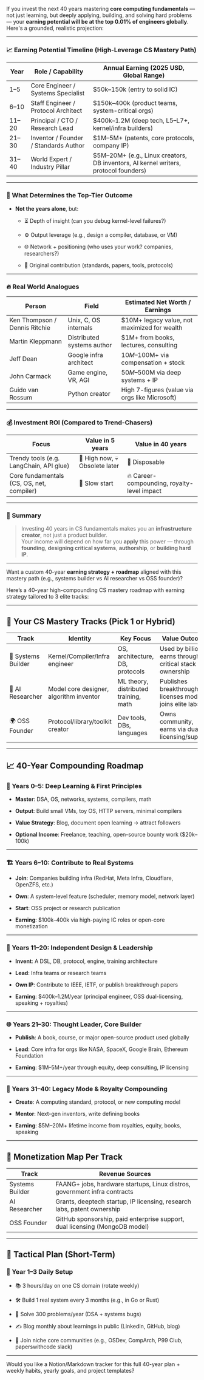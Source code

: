 If you invest the next 40 years mastering **core computing fundamentals** — not just learning, but deeply applying, building, and solving hard problems — your **earning potential will be at the top 0.01% of engineers globally**. Here's a grounded, realistic projection:

---

### 📈 **Earning Potential Timeline (High-Leverage CS Mastery Path)**

|Year|Role / Capability|Annual Earning (2025 USD, Global Range)|
|---|---|---|
|1–5|Core Engineer / Systems Specialist|$50k–150k (entry to solid IC)|
|6–10|Staff Engineer / Protocol Architect|$150k–400k (product teams, system-critical orgs)|
|11–20|Principal / CTO / Research Lead|$400k–1.2M (deep tech, L5–L7+, kernel/infra builders)|
|21–30|Inventor / Founder / Standards Author|$1M–5M+ (patents, core protocols, company IP)|
|31–40|World Expert / Industry Pillar|$5M–20M+ (e.g., Linux creators, DB inventors, AI kernel writers, protocol founders)|

---

### 🧠 What Determines the Top-Tier Outcome

- **Not the years alone**, but:
    
    - ⏳ Depth of insight (can you debug kernel-level failures?)
        
    - ⚙️ Output leverage (e.g., design a compiler, database, or VM)
        
    - 🌐 Network + positioning (who uses your work? companies, researchers?)
        
    - 📜 Original contribution (standards, papers, tools, protocols)
        

---

### 🔥 Real World Analogues

|Person|Field|Estimated Net Worth / Earnings|
|---|---|---|
|Ken Thompson / Dennis Ritchie|Unix, C, OS internals|$10M+ legacy value, not maximized for wealth|
|Martin Kleppmann|Distributed systems author|$1M+ from books, lectures, consulting|
|Jeff Dean|Google infra architect|$10M–$100M+ via compensation + stock|
|John Carmack|Game engine, VR, AGI|$50M–$500M via deep systems + IP|
|Guido van Rossum|Python creator|High 7-figures (value via orgs like Microsoft)|

---

### 💰 Investment ROI (Compared to Trend-Chasers)

| Focus                                     | Value in 5 years               | Value in 40 years                           |
| ----------------------------------------- | ------------------------------ | ------------------------------------------- |
| Trendy tools (e.g. LangChain, API glue)   | 🚀 High now, 💀 Obsolete later | 🧱 Disposable                               |
| Core fundamentals (CS, OS, net, compiler) | 🧗 Slow start                  | 🔥 Career-compounding, royalty-level impact |

---

### 🧭 Summary

> Investing 40 years in CS fundamentals makes you an **infrastructure creator**, not just a product builder.  
> Your income will depend on how far you **apply** this power — through **founding**, **designing critical systems**, **authorship**, or **building hard IP**.

---

Want a custom 40-year **earning strategy + roadmap** aligned with this mastery path (e.g., systems builder vs AI researcher vs OSS founder)? 

Here’s a 40-year high-compounding CS mastery roadmap with earning strategy tailored to 3 elite tracks:

---

## 🧠 **Your CS Mastery Tracks (Pick 1 or Hybrid)**

|Track|Identity|Key Focus|Value Outcome|
|---|---|---|---|
|🧱 Systems Builder|Kernel/Compiler/Infra engineer|OS, architecture, DB, protocols|Used by billions, earns through critical stack ownership|
|🧬 AI Researcher|Model core designer, algorithm inventor|ML theory, distributed training, math|Publishes breakthroughs, licenses models, joins elite labs|
|🌍 OSS Founder|Protocol/library/toolkit creator|Dev tools, DBs, languages|Owns community, earns via dual-licensing/support|

---

## 📈 40-Year Compounding Roadmap

### 🧪 Years 0–5: Deep Learning & First Principles

- **Master**: DSA, OS, networks, systems, compilers, math
    
- **Output**: Build small VMs, toy OS, HTTP servers, minimal compilers
    
- **Value Strategy**: Blog, document open learning → attract followers
    
- **Optional Income**: Freelance, teaching, open-source bounty work ($20k–100k)
    

---

### 🏗️ Years 6–10: Contribute to Real Systems

- **Join**: Companies building infra (RedHat, Meta Infra, Cloudflare, OpenZFS, etc.)
    
- **Own**: A system-level feature (scheduler, memory model, network layer)
    
- **Start**: OSS project or research publication
    
- **Earning**: $100k–400k via high-paying IC roles or open-core monetization
    

---

### 🚀 Years 11–20: Independent Design & Leadership

- **Invent**: A DSL, DB, protocol, engine, training architecture
    
- **Lead**: Infra teams or research teams
    
- **Own IP**: Contribute to IEEE, IETF, or publish breakthrough papers
    
- **Earning**: $400k–1.2M/year (principal engineer, OSS dual-licensing, speaking + royalties)
    

---

### 🌐 Years 21–30: Thought Leader, Core Builder

- **Publish**: A book, course, or major open-source product used globally
    
- **Lead**: Core infra for orgs like NASA, SpaceX, Google Brain, Ethereum Foundation
    
- **Earning**: $1M–5M+/year through equity, deep consulting, IP licensing
    

---

### 🧠 Years 31–40: Legacy Mode & Royalty Compounding

- **Create**: A computing standard, protocol, or new computing model
    
- **Mentor**: Next-gen inventors, write defining books
    
- **Earning**: $5M–20M+ lifetime income from royalties, equity, books, speaking
    

---

## 💸 Monetization Map Per Track

|Track|Revenue Sources|
|---|---|
|Systems Builder|FAANG+ jobs, hardware startups, Linux distros, government infra contracts|
|AI Researcher|Grants, deeptech startup, IP licensing, research labs, patent ownership|
|OSS Founder|GitHub sponsorship, paid enterprise support, dual licensing (MongoDB model)|

---

## 🚧 Tactical Plan (Short-Term)

### 👷 Year 1–3 Daily Setup

- 📚 3 hours/day on one CS domain (rotate weekly)
    
- 🛠 Build 1 real system every 3 months (e.g., in Go or Rust)
    
- 🧠 Solve 300 problems/year (DSA + systems bugs)
    
- ✍️ Blog monthly about learnings in public (LinkedIn, GitHub, blog)
    
- 📢 Join niche core communities (e.g., OSDev, CompArch, P99 Club, paperswithcode slack)
    

---

Would you like a Notion/Markdown tracker for this full 40-year plan + weekly habits, yearly goals, and project templates?